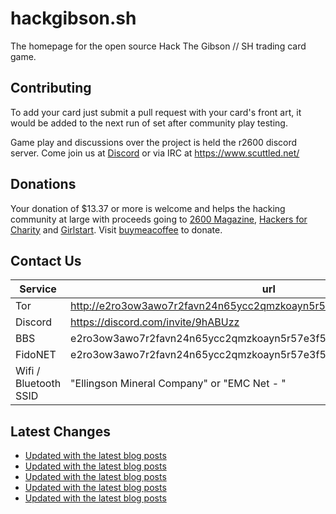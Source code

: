 # hackgibson.sh
The homepage for the open source Hack The Gibson // SH trading card game.


## Contributing

To add your card just submit a pull request with your card's front art, it would be added to the next run of set after community play testing.

Game play and discussions over the project is held the r2600 discord server. Come join us at [Discord](https://discord.com/invite/9hABUzz) or via IRC at https://www.scuttled.net/


## Donations

Your donation of $13.37 or more is welcome and helps the hacking community at large with proceeds going to [2600 Magazine](https://2600.com/), [Hackers for Charity](https://hackersforcharity.org) and [Girlstart](https://girlstart.org).  Visit [buymeacoffee](https://www.buymeacoffee.com/hackgibson.sh) to donate.


## Contact Us

Service | url
-|-
Tor | http://e2ro3ow3awo7r2favn24n65ycc2qmzkoayn5r57e3f56nvjwdcgg32ad.onion
Discord | https://discord.com/invite/9hABUzz
BBS | e2ro3ow3awo7r2favn24n65ycc2qmzkoayn5r57e3f56nvjwdcgg32ad.onion:23
FidoNET | e2ro3ow3awo7r2favn24n65ycc2qmzkoayn5r57e3f56nvjwdcgg32ad.onion:24554
Wifi / Bluetooth SSID | "Ellingson Mineral Company" or "EMC Net - <fidonet address>"

## Latest Changes
<!-- BLOG-POST-LIST:START -->
- [Updated with the latest blog posts](https://github.com/DFW2600/hackgibson.sh/commit/407f21a0593ac3a79aabeb2779be9210682b9967)
- [Updated with the latest blog posts](https://github.com/DFW2600/hackgibson.sh/commit/533d223bd83f8aa31366d8832999c8df3806129f)
- [Updated with the latest blog posts](https://github.com/DFW2600/hackgibson.sh/commit/14a10dce47a188dcb450018f1378a6bd08bcf0d3)
- [Updated with the latest blog posts](https://github.com/DFW2600/hackgibson.sh/commit/b746a5f6eae93c118854c345b5c48c8c88282a41)
- [Updated with the latest blog posts](https://github.com/DFW2600/hackgibson.sh/commit/1d0ec6c27f329aa7795bce47ec4b9b63b83687c8)
<!-- BLOG-POST-LIST:END -->
